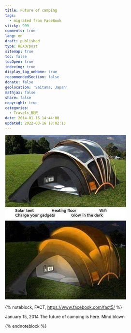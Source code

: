 ```yaml
---
title: Future of camping
tags:
  - migrated from FaceBook
sticky: 999
comments: true
lang: en
draft: published
type: HEXO/post
sitemap: true
toc: false
tocOpen: true
indexing: true
display_tag_onHome: true
recommendedSection: false
donate: false
geolocation: 'Saitama, Japan'
mathjax: false
share: false
copyright: true
categories:
  - Travels_観光
date: 2014-01-16 14:44:00
updated: 2022-03-16 18:02:13
---
```


![](./Future-of-camping/1560458_631274556922517_720725628_n.jpg)

{% noteblock, FACT, https://www.facebook.com/fact5/ %}

  January 15, 2014
  The future of camping is here. Mind blown

{% endnoteblock %}